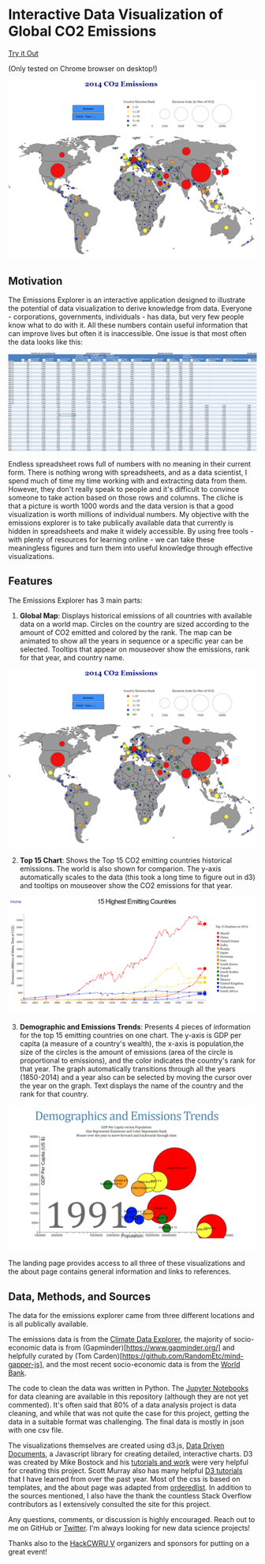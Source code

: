 # Interactive Data Visualization of Global CO2 Emissions

[Try it Out](http://emissions.online.s3-website.us-east-2.amazonaws.com/)

(Only tested on Chrome browser on desktop!)

![image](https://raw.githubusercontent.com/WillKoehrsen/emissions-explorer/master/static/img/emissions_images/map.PNG)

## Motivation

The Emissions Explorer is an interactive application designed to illustrate the 
potential of data visualization to derive knowledge from data.
Everyone - corporations, governments, individuals - has data, but very few people 
know what to do with it. All these numbers contain useful information that can improve 
lives but often it is inaccessible. One issue is that most often the data looks like this: 

![image](https://raw.githubusercontent.com/WillKoehrsen/emissions-explorer/master/static/img/emissions_images/raw_data.png)

Endless spreadsheet rows full of numbers with no meaning in their current form. There
is nothing wrong with spreadsheets, and as a data scientist, I spend much of time 
my time working with and extracting data from them. However, they don't really 
speak to people and it's difficult to convince someone to take action based on those rows and columns.
The cliche is that a picture is worth 1000 words and the data version is that a good visualization
is worth millions of individual numbers. My objective with the emissions explorer is to take 
publically available data that currently is hidden in spreadsheets and make it widely accessible. 
By using free tools - with plenty of resources for learning online - we can take these 
meaningless figures and turn them into useful knowledge through effective visualizations. 

## Features

The Emissions Explorer has 3 main parts:

1. __Global Map__: Displays historical emissions of all countries with available data 
on a world map. Circles on the country are sized according to the amount of CO2 emitted
and colored by the rank. The map can be animated to show all the years in sequence or
a specific year can be selected. Tooltips that appear on mouseover show the emissions,
rank for that year, and country name. 

![image](https://raw.githubusercontent.com/WillKoehrsen/emissions-explorer/master/static/img/emissions_images/map.PNG)

2. __Top 15 Chart__: Shows the Top 15 CO2 emitting countries historical emissions. The world
is also shown for comparion. The y-axis automatically scales to the data (this took a long
time to figure out in d3) and tooltips on mouseover show the CO2 emissions for that year.

![image](https://raw.githubusercontent.com/WillKoehrsen/emissions-explorer/master/static/img/emissions_images/chart.PNG)

3. __Demographic and Emissions Trends__: Presents 4 pieces of information for the 
top 15 emitting countries on one chart. The y-axis is GDP per capita (a measure of a country's wealth),
the x-axis is population,the size of the circles is the amount of emissions 
(area of the circle is proportional to emissions), and the color indicates the 
country's rank for that year. The graph automatically transitions through all the years (1850-2014)
and a year also can be selected by moving the cursor over the year on the graph. Text displays the 
name of the country and the rank for that country. 

![image](https://raw.githubusercontent.com/WillKoehrsen/emissions-explorer/master/static/img/emissions_images/socio.PNG)

The landing page provides access to all three of these visualizations and the about page
contains general information and links to references. 

## Data, Methods, and Sources

The data for the emissions explorer came from three different locations 
and is all publically available. 

The emissions data is from the [Climate Data Explorer](http://cait.wri.org/),
the majority of socio-economic data is from (Gapminder)[https://www.gapminder.org/] and helpfully
curated by (Tom Carden)[https://github.com/RandomEtc/mind-gapper-js], and the most
recent socio-economic data is from the [World Bank](https://data.worldbank.org/). 

The code to clean the data was written in Python. The [Jupyter Notebooks](https://github.com/WillKoehrsen/emissions-explorer/blob/master/static/data/Data%20Formatting.ipynb) for data cleaning
are available in this repository (although they are not yet commented). It's often
said that 80% of a data analysis project is data cleaning, and while that was not
quite the case for this project, getting the data in a suitable format was challenging. 
The final data is mostly in json with one csv file. 

The visualizations themselves are created using d3.js, [Data Driven Documents](https://d3js.org/),
a Javascript library for creating detailed, interactive charts. D3 was created by Mike Bostock
and his [tutorials and work](https://github.com/mbostock) were very helpful for creating this project. 
Scott Murray also has many helpful [D3 tutorials](http://alignedleft.com/) that I have learned
from over the past year. Most of the css is based on templates, and the about page was adapted from
[orderedlist](https://github.com/orderedlist). In addition to the sources mentioned, 
I also have the thank the countless Stack Overflow contributors as I extensively consulted 
the site for this project. 

Any questions, comments, or discussion is highly encouraged. Reach out to me
on GitHub or [Twitter](https://twitter.com/koehrsen_will). I'm always
looking for new data science projects! 

Thanks also to the [HackCWRU V](http://hack.cwru.edu/) organizers and sponsors for putting on a great event! 



